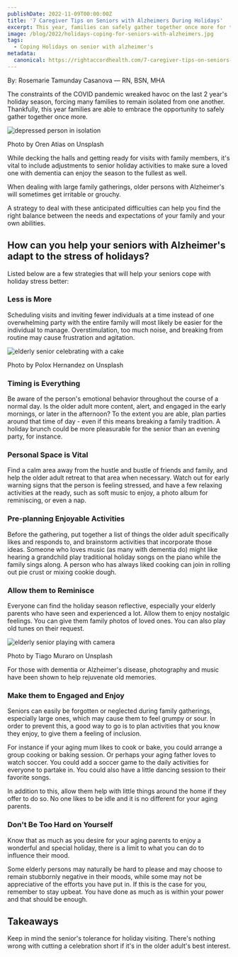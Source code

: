 ```yaml
---
publishDate: 2022-11-09T00:00:00Z
title: '7 Caregiver Tips on Seniors with Alzheimers During Holidays'
excerpt: This year, families can safely gather together once more for the holidays. Here's some caregiver tips to cope with your seniors with Alzheimer's during this event.
image: /blog/2022/holidays-coping-for-seniors-with-alzheimers.jpg
tags:
  - Coping Holidays on senior with alzheimer's
metadata:
  canonical: https://rightaccordhealth.com/7-caregiver-tips-on-seniors-with-alzheimers-during-holidays
---
```



By: Rosemarie Tamunday Casanova — RN, BSN, MHA

The constraints of the COVID pandemic wreaked havoc on the last 2 year's holiday season, forcing many families to remain isolated from one another. Thankfully, this year families are able to embrace the opportunity to safely gather together once more.

![depressed person in isolation](/blog/2022/oren-atias-PPNhNVZal8g-unsplash.jpg)

Photo by Oren Atias on Unsplash

While decking the halls and getting ready for visits with family members, it's vital to include adjustments to senior holiday activities to make sure a loved one with dementia can enjoy the season to the fullest as well.

When dealing with large family gatherings, older persons with Alzheimer's will sometimes get irritable or grouchy.

A strategy to deal with these anticipated difficulties can help you find the right balance between the needs and expectations of your family and your own abilities.

How can you help your seniors with Alzheimer's adapt to the stress of holidays?
-------------------------------------------------------------------------------

Listed below are a few strategies that will help your seniors cope with holiday stress better:

### Less is More

Scheduling visits and inviting fewer individuals at a time instead of one overwhelming party with the entire family will most likely be easier for the individual to manage. Overstimulation, too much noise, and breaking from routine may cause frustration and agitation.

![elderly senior celebrating with a cake](/blog/2022/polox-hernandez-itGcCnMWPpQ-unsplash.jpg)

Photo by Polox Hernandez on Unsplash

### Timing is Everything

Be aware of the person's emotional behavior throughout the course of a normal day. Is the older adult more content, alert, and engaged in the early mornings, or later in the afternoon? To the extent you are able, plan parties around that time of day - even if this means breaking a family tradition. A holiday brunch could be more pleasurable for the senior than an evening party, for instance.

### Personal Space is Vital

Find a calm area away from the hustle and bustle of friends and family, and help the older adult retreat to that area when necessary. Watch out for early warning signs that the person is feeling stressed, and have a few relaxing activities at the ready, such as soft music to enjoy, a photo album for reminiscing, or even a nap.

### Pre-planning Enjoyable Activities

Before the gathering, put together a list of things the older adult specifically likes and responds to, and brainstorm activities that incorporate those ideas. Someone who loves music (as many with dementia do) might like hearing a grandchild play traditional holiday songs on the piano while the family sings along. A person who has always liked cooking can join in rolling out pie crust or mixing cookie dough.

### Allow them to Reminisce

Everyone can find the holiday season reflective, especially your elderly parents who have seen and experienced a lot. Allow them to enjoy nostalgic feelings. You can give them family photos of loved ones. You can also play old tunes on their request.

![elderly senior playing with camera](/blog/2022/tiago-muraro-pwMds57bapI-unsplash.jpg)

Photo by Tiago Muraro on Unsplash

For those with dementia or Alzheimer's disease, photography and music have been shown to help rejuvenate old memories.

### Make them to Engaged and Enjoy

Seniors can easily be forgotten or neglected during family gatherings, especially large ones, which may cause them to feel grumpy or sour. In order to prevent this, a good way to go is to plan activities that you know they enjoy, to give them a feeling of inclusion.

For instance if your aging mum likes to cook or bake, you could arrange a group cooking or baking session. Or perhaps your aging father loves to watch soccer. You could add a soccer game to the daily activities for everyone to partake in. You could also have a little dancing session to their favorite songs.

In addition to this, allow them help with little things around the home if they offer to do so. No one likes to be idle and it is no different for your aging parents.

### Don't Be Too Hard on Yourself

Know that as much as you desire for your aging parents to enjoy a wonderful and special holiday, there is a limit to what you can do to influence their mood.

Some elderly persons may naturally be hard to please and may choose to remain stubbornly negative in their moods, while some may not be appreciative of the efforts you have put in. If this is the case for you, remember to stay upbeat. You have done as much as is within your power and that should be enough.

Takeaways
---------

Keep in mind the senior's tolerance for holiday visiting. There's nothing wrong with cutting a celebration short if it's in the older adult's best interest.